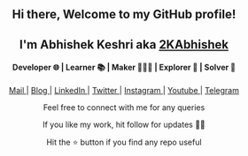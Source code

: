 <div align="center">
  
  <h2> Hi there, Welcome to my GitHub profile! </h2>
  <h2> I'm Abhishek Keshri aka <a href="https://2kabhishek.github.io" target="_blank">2KAbhishek </a> </h2>
  <h4> Developer 🌐 | Learner 📚 | Maker 👨🏻‍💻 | Explorer 🔎 | Solver 🧠 </h4>
  
 
   <a href="mailto:iam2kabhishek@gmail.com" target="_blank">Mail </a> |
   <a href="https://2kabhishek.blogspot.com" target="_blank">Blog </a> | 
   <a href="https://linkedin.com/in/2kabhishek" target="_blank">LinkedIn </a> | 
   <a href="https://twitter.com" target="_blank">Twitter </a> | 
   <a href="https://instagram.com/iam2kabhishek" target="_blank">Instagram </a> | 
   <a href="https://www.youtube.com/channel/UCTedGjRpeTc8NTbchraGIuw" target="_blank">Youtube </a> | 
   <a href="https://t.me/iam2kabhishek" target="_blank">Telegram </a>
   
   <p> Feel free to connect with me for any queries </p>
   <p> If you like my work, hit follow for updates 🙏🏼 </p>
   <p> Hit the ⭐ button if you find any repo useful</p>
</div>


<!--
**2KAbhishek/2KAbhishek** is a ✨ _special_ ✨ repository because its `README.md` (this file) appears on your GitHub profile.


Here are some ideas to get you started:

- 🔭 I’m currently working on ...
- 🌱 I’m currently learning ...
- 👯 I’m looking to collaborate on ...
- 🤔 I’m looking for help with ...
- 💬 Ask me about ...
- 📫 How to reach me: ...
- 😄 Pronouns: ...
- ⚡ Fun fact: ...
-->
